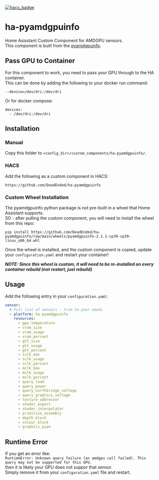 [![hacs_badge](https://img.shields.io/badge/HACS-Custom-orange.svg)](https://github.com/custom-components/hacs)

# ha-pyamdgpuinfo

Home Asisstant Custom Component for AMDGPU sensors.<br>
This component is built from the [pyamdgpuinfo](https://github.com/mark9064/pyamdgpuinfo).<br>

## Pass GPU to Container

For this component to work, you need to pass your GPU through to the HA container.<br>
This can be done by adding the following to your docker run command:<br>

```
--device=/dev/dri:/dev/dri
```

Or for docker compose:<br>
```
devices:
  - /dev/dri:/dev/dri
```

## Installation

### Manual

Copy this folder to `<config_dir>/custom_components/ha-pyamdgpuinfo/`.

### HACS

Add the following as a custom component in HACS:

`https://github.com/DeadEnded/ha-pyamdgpuinfo`

### Custom Wheel Installation

The pyamdgpuinfo python package is not pre-built in a wheel that Home Assistant supports.<br>
SO - after pulling the custom component, you will need to install the wheel from this repo:<br>

```
pip install https://github.com/DeadEnded/ha-pyamdgpuinfo/raw/main/wheels/pyamdgpuinfo-2.1.1-cp39-cp39-linux_x86_64.whl
```
Once the wheel is installed, and the custom component is copied, update your `configuration.yaml` and restart your container!

***NOTE: Since this wheel is custom, it will need to be re-installed on every container rebuild (not restart, just rebuild)***

## Usage
Add the following entry in your `configuration.yaml`:

```yaml
sensor:
  # Full list of sensors - trim to your needs
  - platform: ha-pyamdgpuinfo
    resources:
      - gpu_temperature
      - vram_size
      - vram_usage
      - vram_percent
      - gtt_size
      - gtt_usage
      - gtt_percent
      - sclk_max
      - sclk_usage
      - sclk_percent
      - mclk_max
      - mclk_usage
      - mclk_percent
      - query_load
      - query_power
      - query_northbridge_voltage
      - query_graphics_voltage
      - texture_addresser
      - shader_export
      - shader_interpolator
      - primitive_assembly
      - depth_block
      - colour_block
      - graphics_pipe
```

## Runtime Error

If you get an error like:<br>
`RuntimeError: Unknown query failure (an amdgpu call failed). This query may not be supported for this GPU.`<br>
then it is likely your GPU does not suppor that sensor.<br>
Simply remove it from your `configuration.yaml` file and restart.
